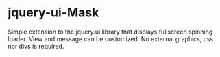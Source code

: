 jquery-ui-Mask
==============

Simple extension to the jquery.ui library that displays fullscreen spinning loader.
View and message can be customized. No external graphics, css nor divs is required.